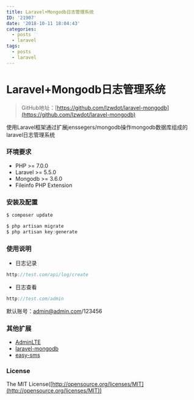 ```yaml
---
title: Laravel+Mongodb日志管理系统
ID: '21907'
date: '2018-10-11 18:04:43'
categories:
  - posts
  - laravel
tags:
  - posts
  - laravel
---
```


# Laravel+Mongodb日志管理系统

> GitHub地址：[https://github.com/lzwdot/laravel-mongodb](https://github.com/lzwdot/laravel-mongodb)

使用Laravel框架通过扩展jenssegers/mongodb操作mongodb数据库组成的laravel日志管理系统

### 环境要求

- PHP >= 7.0.0
- Laravel >= 5.5.0
- Mongodb >= 3.6.0
- Fileinfo PHP Extension

### 安装及配置

``` js 
$ composer update
```

``` js 
$ php artisan migrate
$ php artisan key:generate
```

### 使用说明

- 日志记录

``` js 
http://test.com/api/log/create 
```

- 日志查看

``` js 
http://test.com/admin 
```

默认账号：[admin@admin.com](mailto:admin@admin.com)/123456

### 其他扩展

- [AdminLTE](https://almsaeedstudio.com/)
- [laravel-mongodb](https://github.com/jenssegers/laravel-mongodb)
- [easy-sms](https://github.com/overtrue/easy-sms)

### License

The MIT License([http://opensource.org/licenses/MIT](http://opensource.org/licenses/MIT))
 
